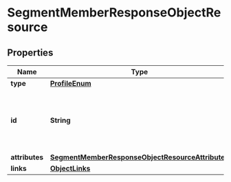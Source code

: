 # SegmentMemberResponseObjectResource

## Properties
Name | Type | Description | Notes
------------ | ------------- | ------------- | -------------
**type** | [**ProfileEnum**](ProfileEnum.md) |  | 
**id** | **String** | Primary key that uniquely identifies this profile. Generated by Klaviyo. |  [optional]
**attributes** | [**SegmentMemberResponseObjectResourceAttributes**](SegmentMemberResponseObjectResourceAttributes.md) |  | 
**links** | [**ObjectLinks**](ObjectLinks.md) |  | 
